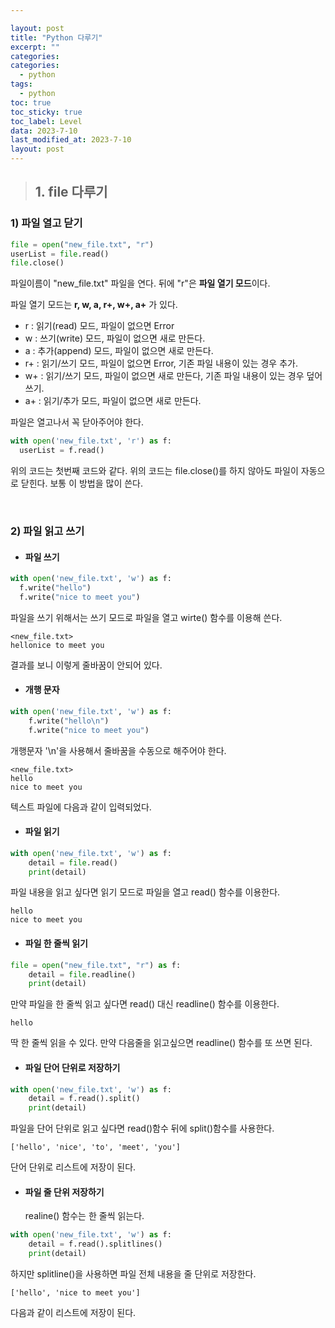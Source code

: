 ```yaml
---

layout: post
title: "Python 다루기"
excerpt: ""
categories:
categories:
  - python
tags:
  - python
toc: true
toc_sticky: true
toc_label: Level
data: 2023-7-10
last_modified_at: 2023-7-10
layout: post
---
```


> ## 1.  file 다루기

### 1) 파일 열고 닫기

```python
file = open("new_file.txt", "r")
userList = file.read()
file.close()
```

파일이름이 "new_file.txt" 파일을 연다.
뒤에 "r"은 **파일 열기 모드**이다.


파일 열기 모드는 **r, w, a, r+, w+, a+** 가 있다.

- r : 읽기(read) 모드, 파일이 없으면 Error
- w : 쓰기(write) 모드, 파일이 없으면 새로 만든다.
- a : 추가(append) 모드, 파일이 없으면 새로 만든다.
- r+ : 읽기/쓰기 모드, 파일이 없으면 Error, 기존 파일 내용이 있는 경우 추가.
- w+ : 읽기/쓰기 모드, 파일이 없으면 새로 만든다, 기존 파일 내용이 있는 경우 덮어쓰기.
- a+ : 읽기/추가 모드, 파일이 없으면 새로 만든다.

파일은 열고나서 꼭 닫아주어야 한다.

```python
with open('new_file.txt', 'r') as f:
  userList = f.read()
```

위의 코드는 첫번째 코드와 같다.
위의 코드는 file.close()를 하지 않아도 파일이 자동으로 닫힌다.
보통 이 방법을 많이 쓴다.

<br>

### 2) 파일 읽고 쓰기

- #### 파일 쓰기

```python
with open('new_file.txt', 'w') as f:
  f.write("hello")
  f.write("nice to meet you")
```

파일을 쓰기 위해서는 쓰기 모드로 파일을 열고 wirte() 함수를 이용해 쓴다.

```
<new_file.txt>
hellonice to meet you
```

결과를 보니 이렇게 줄바꿈이 안되어 있다.    


- #### 개행 문자

```python
with open('new_file.txt', 'w') as f:
	f.write("hello\n")
    f.write("nice to meet you")
```

개행문자 '\n'을 사용해서 줄바꿈을 수동으로 해주어야 한다.

```
<new_file.txt>
hello
nice to meet you
```

텍스트 파일에 다음과 같이 입력되었다.



- #### 파일 읽기

```python
with open('new_file.txt', 'w') as f:
	detail = file.read()
	print(detail)
```

파일 내용을 읽고 싶다면 읽기 모드로 파일을 열고 read() 함수를 이용한다.

```
hello
nice to meet you
```


- #### 파일 한 줄씩 읽기

```python
file = open("new_file.txt", "r") as f:
	detail = file.readline()
    print(detail)
```

만약 파일을 한 줄씩 읽고 싶다면 read() 대신 readline() 함수를 이용한다.

```
hello
```

딱 한 줄씩 읽을 수 있다. 만약 다음줄을 읽고싶으면 readline() 함수를 또 쓰면 된다.

- #### 파일 단어 단위로 저장하기

```python
with open('new_file.txt', 'w') as f:
	detail = f.read().split()
    print(detail)
```

파일을 단어 단위로 읽고 싶다면 read()함수 뒤에 split()함수를 사용한다.

```
['hello', 'nice', 'to', 'meet', 'you']
```

단어 단위로 리스트에 저장이 된다.

- #### 파일 줄 단위 저장하기

  realine() 함수는 한 줄씩 읽는다. 

```python
with open('new_file.txt', 'w') as f:
	detail = f.read().splitlines()
    print(detail)
```

하지만 splitline()을 사용하면 파일 전체 내용을 줄 단위로 저장한다.

```
['hello', 'nice to meet you']
```

다음과 같이 리스트에 저장이 된다.

